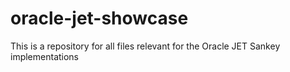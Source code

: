 # oracle-jet-showcase
This is a repository for all files relevant for the Oracle JET Sankey implementations
